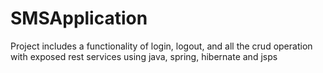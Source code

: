 # SMSApplication
Project includes a functionality of login, logout, and all the crud operation with exposed rest services using java, spring, hibernate and jsps
